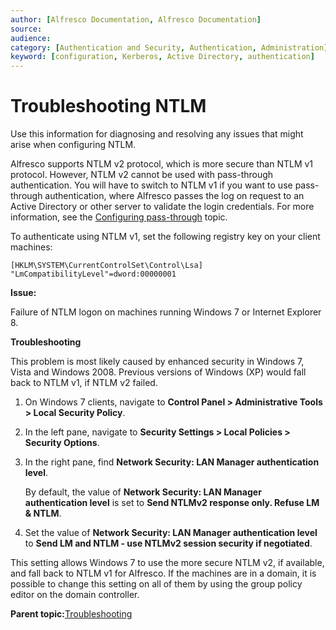 ```yaml
---
author: [Alfresco Documentation, Alfresco Documentation]
source: 
audience: 
category: [Authentication and Security, Authentication, Administration]
keyword: [configuration, Kerberos, Active Directory, authentication]
---
```


# Troubleshooting NTLM

Use this information for diagnosing and resolving any issues that might arise when configuring NTLM.

Alfresco supports NTLM v2 protocol, which is more secure than NTLM v1 protocol. However, NTLM v2 cannot be used with pass-through authentication. You will have to switch to NTLM v1 if you want to use pass-through authentication, where Alfresco passes the log on request to an Active Directory or other server to validate the login credentials. For more information, see the [Configuring pass-through](../concepts/auth-passthru-intro.md) topic.

To authenticate using NTLM v1, set the following registry key on your client machines:

```
[HKLM\SYSTEM\CurrentControlSet\Control\Lsa] "LmCompatibilityLevel"=dword:00000001
```

**Issue:**

Failure of NTLM logon on machines running Windows 7 or Internet Explorer 8.

**Troubleshooting**

This problem is most likely caused by enhanced security in Windows 7, Vista and Windows 2008. Previous versions of Windows \(XP\) would fall back to NTLM v1, if NTLM v2 failed.

1.  On Windows 7 clients, navigate to **Control Panel \> Administrative Tools \> Local Security Policy**.

2.  In the left pane, navigate to **Security Settings \> Local Policies \> Security Options**.

3.  In the right pane, find **Network Security: LAN Manager authentication level**.

    By default, the value of **Network Security: LAN Manager authentication level** is set to **Send NTLMv2 response only. Refuse LM & NTLM**.

4.  Set the value of **Network Security: LAN Manager authentication level** to **Send LM and NTLM - use NTLMv2 session security if negotiated**.


This setting allows Windows 7 to use the more secure NTLM v2, if available, and fall back to NTLM v1 for Alfresco. If the machines are in a domain, it is possible to change this setting on all of them by using the group policy editor on the domain controller.

**Parent topic:**[Troubleshooting](../concepts/ch-troubleshoot.md)

